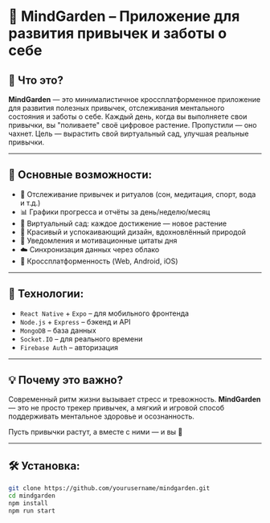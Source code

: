 # 🌿 MindGarden – Приложение для развития привычек и заботы о себе

## 🧠 Что это?

**MindGarden** — это минималистичное кроссплатформенное приложение для развития полезных привычек, отслеживания ментального состояния и заботы о себе. Каждый день, когда вы выполняете свои привычки, вы "поливаете" своё цифровое растение. Пропустили — оно чахнет. Цель — вырастить свой виртуальный сад, улучшая реальные привычки.

---

## 🌱 Основные возможности:

- 🧘 Отслеживание привычек и ритуалов (сон, медитация, спорт, вода и т.д.)
- 📊 Графики прогресса и отчёты за день/неделю/месяц
- 🌼 Виртуальный сад: каждое достижение — новое растение
- 🎨 Красивый и успокаивающий дизайн, вдохновлённый природой
- 🔔 Уведомления и мотивационные цитаты дня
- ☁️ Синхронизация данных через облако
- 📱 Кроссплатформенность (Web, Android, iOS)

---

## 🚀 Технологии:

- `React Native` + `Expo` – для мобильного фронтенда  
- `Node.js` + `Express` – бэкенд и API  
- `MongoDB` – база данных  
- `Socket.IO` – для реального времени  
- `Firebase Auth` – авторизация

---

## 💡 Почему это важно?

Современный ритм жизни вызывает стресс и тревожность. **MindGarden** — это не просто трекер привычек, а мягкий и игровой способ поддерживать ментальное здоровье и осознанность.  

Пусть привычки растут, а вместе с ними — и вы 🌸

---

## 🛠 Установка:

```bash
git clone https://github.com/yourusername/mindgarden.git
cd mindgarden
npm install
npm run start
